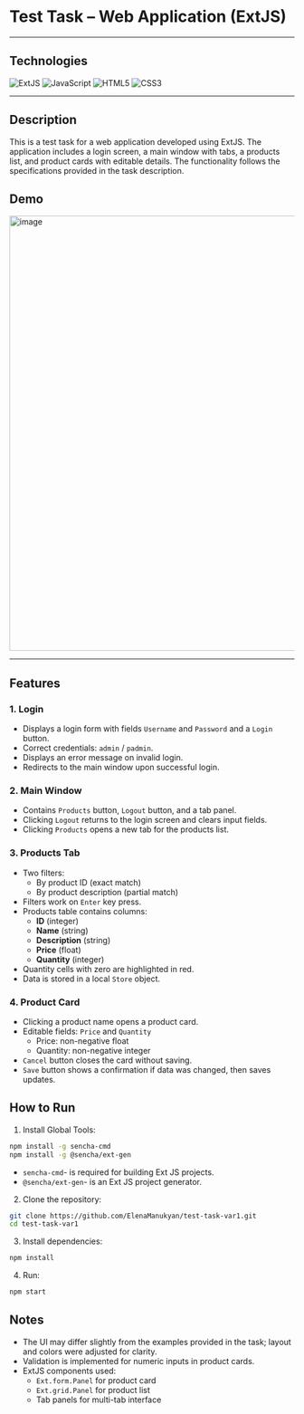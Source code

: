# Test Task – Web Application (ExtJS)
---

## Technologies
![ExtJS](https://img.shields.io/badge/ExtJS-6.0.0-blue?style=flat-square)
![JavaScript](https://img.shields.io/badge/JavaScript-ES6-yellow?style=flat-square)
![HTML5](https://img.shields.io/badge/HTML5-orange?style=flat-square)
![CSS3](https://img.shields.io/badge/CSS3-blue?style=flat-square)

---
## Description
This is a test task for a web application developed using ExtJS. The application includes a login screen, a main window with tabs, a products list, and product cards with editable details. The functionality follows the specifications provided in the task description.

## Demo
<img width="1920" height="769" alt="image" src="https://github.com/user-attachments/assets/70a7b920-2d8d-4dba-ba5d-908f73ac8db1" />
  
---

## Features

### 1. Login
- Displays a login form with fields `Username` and `Password` and a `Login` button.
- Correct credentials: `admin` / `padmin`.
- Displays an error message on invalid login.
- Redirects to the main window upon successful login.

### 2. Main Window
- Contains `Products` button, `Logout` button, and a tab panel.
- Clicking `Logout` returns to the login screen and clears input fields.
- Clicking `Products` opens a new tab for the products list.

### 3. Products Tab
- Two filters:
  - By product ID (exact match)
  - By product description (partial match)
- Filters work on `Enter` key press.
- Products table contains columns:
  - **ID** (integer)  
  - **Name** (string)  
  - **Description** (string)  
  - **Price** (float)  
  - **Quantity** (integer)  
- Quantity cells with zero are highlighted in red.
- Data is stored in a local `Store` object.

### 4. Product Card
- Clicking a product name opens a product card.
- Editable fields: `Price` and `Quantity`
  - Price: non-negative float
  - Quantity: non-negative integer
- `Cancel` button closes the card without saving.
- `Save` button shows a confirmation if data was changed, then saves updates.
  
## How to Run
1. Install Global Tools:
```bash
npm install -g sencha-cmd
npm install -g @sencha/ext-gen
```
- ```sencha-cmd```- is required for building Ext JS projects.
- ```@sencha/ext-gen```- is an Ext JS project generator.
2. Clone the repository:  
```bash
git clone https://github.com/ElenaManukyan/test-task-var1.git
cd test-task-var1
```
3. Install dependencies:
```bash
npm install
```
4. Run:
```bash
npm start
```

## Notes
- The UI may differ slightly from the examples provided in the task; layout and colors were adjusted for clarity.
- Validation is implemented for numeric inputs in product cards.
- ExtJS components used:
  - ```Ext.form.Panel``` for product card
  - ```Ext.grid.Panel``` for product list
  - Tab panels for multi-tab interface
